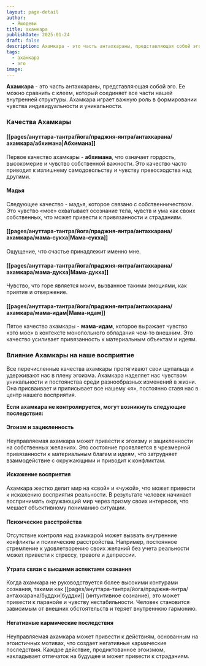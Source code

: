 ```yaml
---
layout: page-detail
author:
  - Яшодеви
title: ахамкара
publishDate: 2025-01-24
draft: false
description: Ахамкара - это часть антахкараны, представляющая собой эго. Ее можно сравнить с клеем, который соединяет все части нашей внутренней структуры. Ахамкара играет важную роль в формировании чувства индивидуальности и уникальности.
tags:
  - ахамкара
  - эго
image:
---
```

**Ахамкара** - это часть антахкараны, представляющая собой эго. Ее можно сравнить с клеем, который соединяет все части нашей внутренней структуры. Ахамкара играет важную роль в формировании чувства индивидуальности и уникальности.
### Качества Ахамкары

#### [[pages/ануттара-тантра/йога/праджня-янтра/антахкарана/ахамкара/абхимана|Абхимана]]
Первое качество ахамкары - **абхимана**, что означает гордость, высокомерие и чувство собственной важности. Это качество часто приводит к излишнему самодовольству и чувству превосходства над другими.
#### Мадья
Следующее качество - мадья, которое связано с собственничеством. Это чувство «мое» охватывает осознание тела, чувств и ума как своих собственных, что может привести к привязанности и страданиям.
#### [[pages/ануттара-тантра/йога/праджня-янтра/антахкарана/ахамкара/мама-сукха|Мама-сукха]] 
Ощущение, что счастье принадлежит именно мне.
#### [[pages/ануттара-тантра/йога/праджня-янтра/антахкарана/ахамкара/мама-дукха|Мама-дукха]]
Чувство, что горе является моим, вызванное такими эмоциями, как приятие и отвержение.
#### [[pages/ануттара-тантра/йога/праджня-янтра/антахкарана/ахамкара/мама-идам|Мама-идам]]
Пятое качество ахамкары - **мама-идам**, которое выражает чувство «это мое» в контексте монопольного обладания чем-то внешним. Это качество усиливает привязанность к материальным объектам и идеям.

### Влияние Ахамкары на наше восприятие
Все перечисленные качества ахамкары протягивают свои щупальца и удерживают нас в плену эгоизма. Ахамкара наделяет нас чувством уникальности и постоянства среди разнообразных изменений в жизни. Она присваивает и приписывает все нашему «я», постоянно ставя нас в центр нашего восприятия.

**Если ахамкара не контролируется, могут возникнуть следующие последствия:**
#### Эгоизм и зацикленность
Неуправляемая ахамкара может привести к эгоизму и зацикленности на собственных желаниях. Это состояние проявляется в чрезмерной привязанности к материальным благам и идеям, что затрудняет взаимодействие с окружающими и приводит к конфликтам.
#### Искажение восприятия
Ахамкара жестко делит мир на «свой» и «чужой», что может привести к искажению восприятия реальности. В результате человек начинает воспринимать окружающий мир через призму своих интересов, что мешает объективному пониманию ситуации.
#### Психические расстройства
Отсутствие контроля над ахамкарой может вызвать внутренние конфликты и психические расстройства. Например, постоянное стремление к удовлетворению своих желаний без учета реальности может привести к стрессу, тревоге и депрессии.
#### Утрата связи с высшими аспектами сознания
Когда ахамкара не руководствуется более высокими контурами сознания, такими как [[pages/ануттара-тантра/йога/праджня-янтра/антахкарана/буддхи|буддхи]] (интуитивное сознание), это может привести к паранойе и чувству нестабильности. Человек становится зависимым от внешних обстоятельств и теряет внутреннюю гармонию.
#### Негативные кармические последствия
Неуправляемая ахамкара может привести к действиям, основанным на эгоистичных мотивах, что создает негативные кармические последствия. Каждое действие, продиктованное эгоизмом, накладывает отпечаток на будущее и может привести к страданиям.